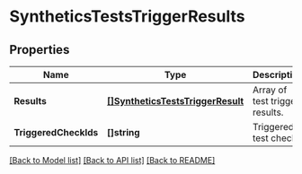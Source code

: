 # SyntheticsTestsTriggerResults

## Properties

Name | Type | Description | Notes
------------ | ------------- | ------------- | -------------
**Results** | [**[]SyntheticsTestsTriggerResult**](SyntheticsTestsTriggerResult.md) | Array of test trigger results. | [optional] 
**TriggeredCheckIds** | **[]string** | Triggered test checks | [optional] 

[[Back to Model list]](../README.md#documentation-for-models) [[Back to API list]](../README.md#documentation-for-api-endpoints) [[Back to README]](../README.md)


